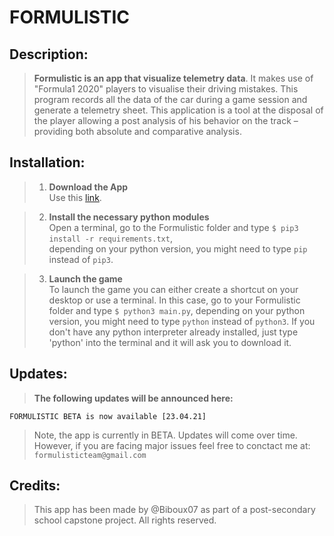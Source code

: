 # FORMULISTIC

## Description:
>**Formulistic is an app that visualize telemetry data**. It makes use of "Formula1 2020" players to visualise their driving mistakes. This program records all the data of the car during a game session and generate a telemetry sheet. This application is a tool at the disposal of the player allowing a post analysis of his behavior on the track – providing both absolute and comparative analysis.

## Installation:
> 1. **Download the App**  
   Use this [link](https://codeload.github.com/Biboux07/FORMULISTIC/zip/main).

> 2. **Install the necessary python modules**  
    Open a terminal, go to the Formulistic folder and 
    type `$ pip3 install -r requirements.txt`,  
    depending on your python version, you might need to type
    `pip` instead of `pip3`.

> 3. **Launch the game**  
    To launch the game you can either create a shortcut on your desktop or use a terminal. In this case, go to your Formulistic folder and type `$ python3 main.py`, depending on your python version, you might need to type
    `python` instead of `python3`. If you don't have any python interpreter already installed, just type 'python' into the terminal and it will ask you to download it.

## Updates:
>**The following updates will be announced here:**
   
    FORMULISTIC BETA is now available [23.04.21]

>Note, the app is currently in BETA. Updates will come over time. However,  if you are facing major issues feel free to conctact me at: `formulisticteam@gmail.com`

## Credits:
>This app has been made by @Biboux07 as part of a post-secondary school capstone project. All rights reserved.